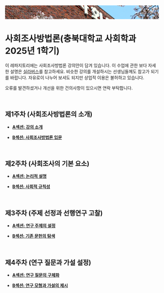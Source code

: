 <p align="center">
  <img src="https://github.com/hxk271/Syllabi/blob/main/sb1.jpg">
</p>

# 사회조사방법론(충북대학교 사회학과 2025년 1학기)


이 레파지토리에는 사회조사방법론 강의안이 담겨 있습니다. 이 수업에 관한 보다 자세한 설명은 [실라버스](https://github.com/hxk271/Syllabi/blob/main/5663014(2025-1).pdf)를 참고하세요. 비슷한 강의를 개설하시는 선생님들께도 참고가 되기를 바랍니다. 자유로이 나누어 보셔도 되지만 상업적 이용은 불허하고 있습니다.

오류를 발견하셨거나 개선을 위한 건의사항이 있으시면 연락 부탁합니다.

<br/>

## 제1주차 (사회조사방법론의 소개)

-  [**A섹션: 강의 소개**](https://github.com/hxk271/SocResMets/blob/main/Beamer_사회조사방법론_W01A.pdf)

-  [**B섹션: 사회조사방법론 입문**](https://github.com/hxk271/SocResMets/blob/main/Beamer_사회조사방법론_W01B.pdf)


<br/>

## 제2주차 (사회조사의 기본 요소)

-  [**A섹션: 논리적 설명**](https://github.com/hxk271/SocResMets/blob/main/Beamer_사회조사방법론_W02A.pdf)

-  [**B섹션: 사회적 규칙성**](https://github.com/hxk271/SocResMets/blob/main/Beamer_사회조사방법론_W02B.pdf)


<br/>

## 제3주차 (주제 선정과 선행연구 고찰)

-  [**A섹션: 연구 주제의 설정**](https://github.com/hxk271/SocResMets/blob/main/Beamer_사회조사방법론_W03A.pdf)

-  [**B섹션: 기존 문헌의 탐색**](https://github.com/hxk271/SocResMets/blob/main/Beamer_사회조사방법론_W03B.pdf)


<br/>

## 제4주차 (연구 질문과 가설 설정)

-  [**A섹션: 연구 질문의 구체화**](https://github.com/hxk271/SocResMets/blob/main/Beamer_사회조사방법론_W04A.pdf)

-  [**B섹션: 연구 모형과 가설의 제시**](https://github.com/hxk271/SocResMets/blob/main/Beamer_사회조사방법론_W04B.pdf)
